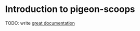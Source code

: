 # Introduction to pigeon-scoops

TODO: write [great documentation](http://jacobian.org/writing/what-to-write/)
